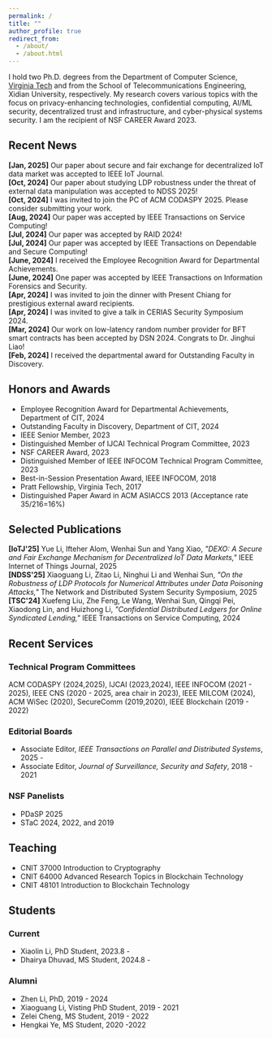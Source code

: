 ```yaml
---
permalink: /
title: ""
author_profile: true
redirect_from: 
  - /about/
  - /about.html
---
```


<!-- Short Bio
---------- -->
I hold two Ph.D. degrees from the Department of Computer Science, [Virginia Tech](https://www.cnsr.ictas.vt.edu/) and from the School of Telecommunications Engineering, Xidian University, respectively. My research covers various topics with the focus on privacy-enhancing technologies, confidential computing, AI/ML security, decentralized trust and infrastructure, and cyber-physical systems security. I am the recipient of NSF CAREER Award 2023.


<!-- Choose one of the above methods based on your preference:

For a subtle line break: Use two spaces or <br>.
For a paragraph break: Use an empty line. -->

## Recent News  
**[Jan, 2025]** Our paper about secure and fair exchange for decentralized IoT data market was accepted to IEEE IoT Journal.  
**[Oct, 2024]** Our paper about studying LDP robustness under the threat of external data manipulation was accepted to NDSS 2025!  
**[Oct, 2024]** I was invited to join the PC of ACM CODASPY 2025. Please consider submitting your work.  
**[Aug, 2024]** Our paper was accepted by IEEE Transactions on Service Computing!  
**[Jul, 2024]** Our paper was accepted by RAID 2024!  
**[Jul, 2024]** Our paper was accepted by IEEE Transactions on Dependable and Secure Computing!  
**[June, 2024]** I received the Employee Recognition Award for Departmental Achievements.  
**[June, 2024]** One paper was accepted by IEEE Transactions on Information Forensics and Security.  
**[Apr, 2024]** I was invited to join the dinner with Present Chiang for prestigious external award recipients.  
**[Apr, 2024]** I was invited to give a talk in CERIAS Security Symposium 2024.  
**[Mar, 2024]** Our work on low-latency random number provider for BFT smart contracts has been accepted by DSN 2024. Congrats to Dr. Jinghui Liao!  
**[Feb, 2024]** I received the departmental award for Outstanding Faculty in Discovery.  

Honors and Awards
-----------
* Employee Recognition Award for Departmental Achievements, Department of CIT, 2024
* Outstanding Faculty in Discovery, Department of CIT, 2024
* IEEE Senior Member, 2023
* Distinguished Member of IJCAI Technical Program Committee, 2023
* NSF CAREER Award, 2023
* Distinguished Member of IEEE INFOCOM Technical Program Committee, 2023
* Best-in-Session Presentation Award, IEEE INFOCOM, 2018
* Pratt Fellowship, Virginia Tech, 2017
* Distinguished Paper Award in ACM ASIACCS 2013 (Acceptance rate 35/216=16%)


## Selected Publications
**[IoTJ'25]** Yue Li, Ifteher Alom, Wenhai Sun and Yang Xiao, _"DEXO: A Secure and Fair Exchange Mechanism for Decentralized IoT Data Markets,"_ IEEE Internet of Things Journal, 2025  
**[NDSS'25]** Xiaoguang Li, Zitao Li, Ninghui Li and Wenhai Sun, _"On the Robustness of LDP Protocols for Numerical Attributes under Data Poisoning Attacks,"_ The Network and Distributed System Security Symposium, 2025  
**[TSC'24]** Xuefeng Liu, Zhe Feng, Le Wang, Wenhai Sun, Qingqi Pei, Xiaodong Lin, and Huizhong Li, _"Confidential Distributed Ledgers for Online Syndicated Lending,"_ IEEE Transactions on Service Computing, 2024


## Recent Services

### Technical Program Committees
ACM CODASPY (2024,2025), IJCAI (2023,2024), IEEE INFOCOM (2021 - 2025), IEEE CNS (2020 - 2025, area chair in 2023), IEEE MILCOM (2024), ACM WiSec (2020), SecureComm (2019,2020), IEEE Blockchain (2019 - 2022)

### Editorial Boards
* Associate Editor, _IEEE Transactions on Parallel and Distributed Systems_, 2025 -
* Associate Editor, _Journal of Surveillance, Security and Safety_, 2018 - 2021

### NSF Panelists
* PDaSP 2025
* STaC 2024, 2022, and 2019

## Teaching 
* CNIT 37000 Introduction to Cryptography
* CNIT 64000 Advanced Research Topics in Blockchain Technology
* CNIT 48101 Introduction to Blockchain Technology

## Students
### Current
* Xiaolin Li, PhD Student, 2023.8 -
* Dhairya Dhuvad, MS Student, 2024.8 -

### Alumni
* Zhen Li, PhD, 2019 - 2024
* Xiaoguang Li, Visting PhD Student, 2019 - 2021
* Zelei Cheng, MS Student, 2019 - 2022
* Hengkai Ye, MS Student, 2020 -2022



<!-- A data-driven personal website
======
Like many other Jekyll-based GitHub Pages templates, Academic Pages makes you separate the website's content from its form. The content & metadata of your website are in structured markdown files, while various other files constitute the theme, specifying how to transform that content & metadata into HTML pages. You keep these various markdown (.md), YAML (.yml), HTML, and CSS files in a public GitHub repository. Each time you commit and push an update to the repository, the [GitHub pages](https://pages.github.com/) service creates static HTML pages based on these files, which are hosted on GitHub's servers free of charge.

Many of the features of dynamic content management systems (like Wordpress) can be achieved in this fashion, using a fraction of the computational resources and with far less vulnerability to hacking and DDoSing. You can also modify the theme to your heart's content without touching the content of your site. If you get to a point where you've broken something in Jekyll/HTML/CSS beyond repair, your markdown files describing your talks, publications, etc. are safe. You can rollback the changes or even delete the repository and start over - just be sure to save the markdown files! Finally, you can also write scripts that process the structured data on the site, such as [this one](https://github.com/academicpages/academicpages.github.io/blob/master/talkmap.ipynb) that analyzes metadata in pages about talks to display [a map of every location you've given a talk](https://academicpages.github.io/talkmap.html).
 -->

<!-- Getting started
======
1. Register a GitHub account if you don't have one and confirm your e-mail (required!)
1. Fork [this template](https://github.com/academicpages/academicpages.github.io) by clicking the "Use this template" button in the top right. 
1. Go to the repository's settings (rightmost item in the tabs that start with "Code", should be below "Unwatch"). Rename the repository "[your GitHub username].github.io", which will also be your website's URL.
1. Set site-wide configuration and create content & metadata (see below -- also see [this set of diffs](http://archive.is/3TPas) showing what files were changed to set up [an example site](https://getorg-testacct.github.io) for a user with the username "getorg-testacct")
1. Upload any files (like PDFs, .zip files, etc.) to the files/ directory. They will appear at https://[your GitHub username].github.io/files/example.pdf.  
1. Check status by going to the repository settings, in the "GitHub pages" section

Site-wide configuration
------
The main configuration file for the site is in the base directory in [_config.yml](https://github.com/academicpages/academicpages.github.io/blob/master/_config.yml), which defines the content in the sidebars and other site-wide features. You will need to replace the default variables with ones about yourself and your site's github repository. The configuration file for the top menu is in [_data/navigation.yml](https://github.com/academicpages/academicpages.github.io/blob/master/_data/navigation.yml). For example, if you don't have a portfolio or blog posts, you can remove those items from that navigation.yml file to remove them from the header. 

Create content & metadata
------
For site content, there is one markdown file for each type of content, which are stored in directories like _publications, _talks, _posts, _teaching, or _pages. For example, each talk is a markdown file in the [_talks directory](https://github.com/academicpages/academicpages.github.io/tree/master/_talks). At the top of each markdown file is structured data in YAML about the talk, which the theme will parse to do lots of cool stuff. The same structured data about a talk is used to generate the list of talks on the [Talks page](https://academicpages.github.io/talks), each [individual page](https://academicpages.github.io/talks/2012-03-01-talk-1) for specific talks, the talks section for the [CV page](https://academicpages.github.io/cv), and the [map of places you've given a talk](https://academicpages.github.io/talkmap.html) (if you run this [python file](https://github.com/academicpages/academicpages.github.io/blob/master/talkmap.py) or [Jupyter notebook](https://github.com/academicpages/academicpages.github.io/blob/master/talkmap.ipynb), which creates the HTML for the map based on the contents of the _talks directory).

**Markdown generator**

The repository includes [a set of Jupyter notebooks](https://github.com/academicpages/academicpages.github.io/tree/master/markdown_generator
) that converts a CSV containing structured data about talks or presentations into individual markdown files that will be properly formatted for the Academic Pages template. The sample CSVs in that directory are the ones I used to create my own personal website at stuartgeiger.com. My usual workflow is that I keep a spreadsheet of my publications and talks, then run the code in these notebooks to generate the markdown files, then commit and push them to the GitHub repository.

How to edit your site's GitHub repository
------
Many people use a git client to create files on their local computer and then push them to GitHub's servers. If you are not familiar with git, you can directly edit these configuration and markdown files directly in the github.com interface. Navigate to a file (like [this one](https://github.com/academicpages/academicpages.github.io/blob/master/_talks/2012-03-01-talk-1.md) and click the pencil icon in the top right of the content preview (to the right of the "Raw | Blame | History" buttons). You can delete a file by clicking the trashcan icon to the right of the pencil icon. You can also create new files or upload files by navigating to a directory and clicking the "Create new file" or "Upload files" buttons. 

Example: editing a markdown file for a talk
![Editing a markdown file for a talk](/images/editing-talk.png)

For more info
------
More info about configuring Academic Pages can be found in [the guide](https://academicpages.github.io/markdown/), the [growing wiki](https://github.com/academicpages/academicpages.github.io/wiki), and you can always [ask a question on GitHub](https://github.com/academicpages/academicpages.github.io/discussions). The [guides for the Minimal Mistakes theme](https://mmistakes.github.io/minimal-mistakes/docs/configuration/) (which this theme was forked from) might also be helpful. -->
